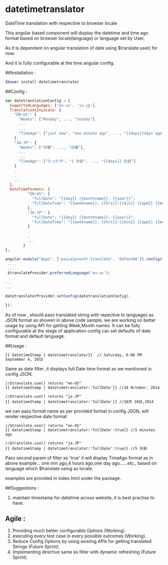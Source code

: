 # datetimetranslator
DateTime translation with respective to browser locale

This angular based component will display the datetime and time ago format based on browser locale(language) or language set by User.

As it is dependent on angular translation of date using $translate.use() for now.

And it is fully configurable at the time angular config.


##Installation :
```bash
$bower install datetimetranslator
```
##Config :

```javascript
var datetranslationConfig = {
  SupportedLanguages: ['en-us', 'ja-jp'],
  TranslationsInLocale: {
    "EN-US": {
      "Weeks": ["Monday", ..., "Sunday"],
      ...
      ...
      "TimeAgo": ["just now", "one minute ago", ..., "{{days}}days ago"]
    },
    "JA-JP": {
      "Weeks": ["月曜", ..., "日曜"],
      ...
      ...
      "TimeAgo": ["たった今", "1 分前", ..., "{{days}} 日前"]
    }
    .
    .
    ...
  },
  DateTimeFormats: {
          "EN-US": {
            "fullDate": "{{day}} {{monthname}}, {{year}}",
            "fullDateTime": "{{weekname}}, {{hrs}}:{{min}} {{apm}} {{monthname}} {{day}}, {{year}}"
          },
          "JA-JP": {
            "fullDate": "{{day}} {{monthname}}, {{year}}",
            "fullDateTime": "{{weekname}}, {{hrs}}:{{min}} {{apm}} {{monthname}} {{day}}, {{year}}"
          }
          .
          .
          ...
        }
};

angular.module("App1", ['pascalprecht.translate', 'EmTee360']).config(function(datetranslatorProvider, $translateProvider) {
 ....
 ...
 $translateProvider.preferredLanguage('en-us');
 
...
...

datetranslatorProvider.setConfig(datetranslationConfig);

});
```

As of now , should pass translated string with repective to languages as JSON format as showen in above code sample, we are working on better usage by using API for getting Week,Month names. It can be fully configurable at the stage of application config can set defaults of date format and default language.

##Usage :


```
{{ datetimeStamp | datetimetranslator}}  // Saturday, 6:06 PM September 4, 2015
```
Same as date filter ,it displays full Date time format as we mentioned in config JSON.

```
//$translate.use() returns "en-US"
{{ datetimeStamp | datetimetranslator:'fullDate'}} //10 October, 2014 
```

```
//$translate.use() returns "ja-JP"
{{ datetimeStamp | datetimetranslator:'fullDate'}} //10月 10日,2014 
```

we can pass format name  as per provided format in config JSON, will render respective date format

```
//$translate.use() returns "en-US"
{{ datetimeStamp | datetimetranslator:'fullDate':true}} //5 minutes ago
```

```
//$translate.use() returns "ja-JP"
{{ datetimeStamp | datetimetranslator:'fullDate':true}} //5 分前
```

Pass second param of filter as 'true' it will display TimeAgo format as in above example... one min ago,4 hours ago,one day ago......etc., based on language which $translate using as locale.

examples are provided in index.html under the package.




##Suggestions : 
1. maintain timestamp for datetime across website, it is best practise to have.


## Agile :
1. Providing much better configurable Options (Working).
2. executing every test case in every possible outcomes (Working).
3. Reduce Config Options by using existing APIs for getting translated Strings (Future Sprint).
4. Implementing directive same as filter with dynamic refreshing (Future Sprint).
 
